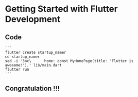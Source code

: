 


# Getting Started with Flutter Development

## Code


    ```
    flutter create startup_namer
    cd startup_namer
    sed -i '34c\      home: const MyHomePage(title: "Flutter is awesome!"),' lib/main.dart
    flutter run
    ```


## Congratulation !!!

